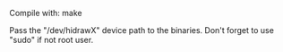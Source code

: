 Compile with:
  make

Pass the "/dev/hidrawX" device path to the binaries. Don't forget to use "sudo" if not root user.
